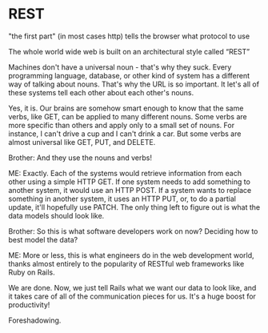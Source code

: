 # REST

"the first part" (in most cases http) tells the browser what protocol to use

The whole world wide web is built on an architectural style called “REST”

Machines don't have a universal noun - that's why they suck. Every programming language, database, or other kind of system has a different way of talking about nouns. That's why the URL is so important. It let's all of these systems tell each other about each other's nouns.

Yes, it is. Our brains are somehow smart enough to know that the same verbs, like GET, can be applied to many different nouns. Some verbs are more specific than others and apply only to a small set of nouns. For instance, I can't drive a cup and I can't drink a car. But some verbs are almost universal like GET, PUT, and DELETE.

Brother: And they use the nouns and verbs!

ME: Exactly. Each of the systems would retrieve information from each other using a simple HTTP GET. If one system needs to add something to another system, it would use an HTTP POST. If a system wants to replace something in another system, it uses an HTTP PUT, or, to do a partial update, it'll hopefully use PATCH. The only thing left to figure out is what the data models should look like.

Brother: So this is what software developers work on now? Deciding how to best model the data?

ME: More or less, this is what engineers do in the web development world, thanks almost entirely to the popularity of RESTful web frameworks like Ruby on Rails.

We are done. Now, we just tell Rails what we want our data to look like, and it takes care of all of the communication pieces for us. It's a huge boost for productivity!

Foreshadowing.
